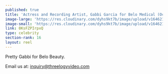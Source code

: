 ```yaml
---
published: true
title: 'Actress and Recording Artist, Gabbi Garcia for Belo Medical (October 2017)'
image-large: 'https://res.cloudinary.com/dyhs9kt7b/image/upload/v1646214913/Gabbi.jpg'
image-small: 'https://res.cloudinary.com/dyhs9kt7b/image/upload/v1646214913/Gabbi.jpg'
link: 0KsFZPIrpxQ
type: celebrity
section-rank: 16
layout: reel
---
```

Pretty Gabbi for Belo Beauty. 

Email us at: inquiry@threelogyvideo.com
